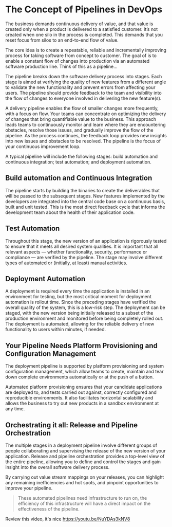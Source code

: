 # The Concept of Pipelines in DevOps

The business demands continuous delivery of value, and that value is created only when a product is delivered to a satisfied customer. It’s not created when one silo in the process is completed. This demands that you reset focus from silos to an end-to-end flow of value.

The core idea is to create a repeatable, reliable and incrementally improving process for taking software from concept to customer. The goal of is to enable a constant flow of changes into production via an automated software production line. Think of this as a pipeline…

The pipeline breaks down the software delivery process into stages. Each stage is aimed at verifying the quality of new features from a different angle to validate the new functionality and prevent errors from affecting your users. The pipeline should provide feedback to the team and visibility into the flow of changes to everyone involved in delivering the new feature(s).

A delivery pipeline enables the flow of smaller changes more frequently, with a focus on flow. Your teams can concentrate on optimizing the delivery of changes that bring quantifiable value to the business. This approach leads teams to continuously monitor and learn where they are encountering obstacles, resolve those issues, and gradually improve the flow of the pipeline. As the process continues, the feedback loop provides new insights into new issues and obstacles to be resolved. The pipeline is the focus of your continuous improvement loop.

A typical pipeline will include the following stages: build automation and continuous integration; test automation; and deployment automation.

## Build automation and Continuous Integration

The pipeline starts by building the binaries to create the deliverables that will be passed to the subsequent stages. New features implemented by the developers are integrated into the central code base on a continuous basis, built and unit tested. This is the most direct feedback cycle that informs the development team about the health of their application code.

## Test Automation

Throughout this stage, the new version of an application is rigorously tested to ensure that it meets all desired system qualities. It is important that all relevant aspects — whether functionality, security, performance or compliance — are verified by the pipeline. The stage may involve different types of automated or (initially, at least) manual activities.

## Deployment Automation

A deployment is required every time the application is installed in an environment for testing, but the most critical moment for deployment automation is rollout time. Since the preceding stages have verified the overall quality of the system, this is a low-risk step. The deployment can be staged, with the new version being initially released to a subset of the production environment and monitored before being completely rolled out. The deployment is automated, allowing for the reliable delivery of new functionality to users within minutes, if needed.

## Your Pipeline Needs Platform Provisioning and Configuration Management

The deployment pipeline is supported by platform provisioning and system configuration management, which allow teams to create, maintain and tear down complete environments automatically or at the push of a button.

Automated platform provisioning ensures that your candidate applications are deployed to, and tests carried out against, correctly configured and reproducible environments. It also facilitates horizontal scalability and allows the business to try out new products in a sandbox environment at any time.

## Orchestrating it all: Release and Pipeline Orchestration

The multiple stages in a deployment pipeline involve different groups of people collaborating and supervising the release of the new version of your application. Release and pipeline orchestration provides a top-level view of the entire pipeline, allowing you to define and control the stages and gain insight into the overall software delivery process.

By carrying out value stream mappings on your releases, you can highlight any remaining inefficiencies and hot spots, and pinpoint opportunities to improve your pipeline.

> These automated pipelines need infrastructure to run on, the efficiency of this infrastructure will have a direct impact on the effectiveness of the pipeline.

Review this video, it's nice <https://youtu.be/NuYDAs3kNV8>
